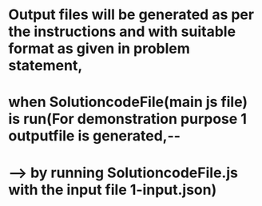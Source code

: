 # Output files will be generated as per the instructions and with suitable format as given in problem statement,
# when SolutioncodeFile(main js file) is run(For demonstration purpose 1 outputfile is generated,--
#  -->  by running SolutioncodeFile.js with the input file 1-input.json)

